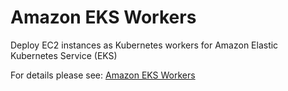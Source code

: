 # Amazon EKS Workers

Deploy EC2 instances as Kubernetes workers for Amazon Elastic Kubernetes Service (EKS)

For details please see: [Amazon EKS Workers](https://github.com/gruntwork-io/terraform-aws-service-catalog/tree/master/modules/services/eks-workers/README.adoc)


<!-- ##DOCS-SOURCER-START
{"sourcePlugin":"Service Catalog Reference","hash":"0b9cd67e5f434f98a4d699ae9d6ed81e"}
##DOCS-SOURCER-END -->
